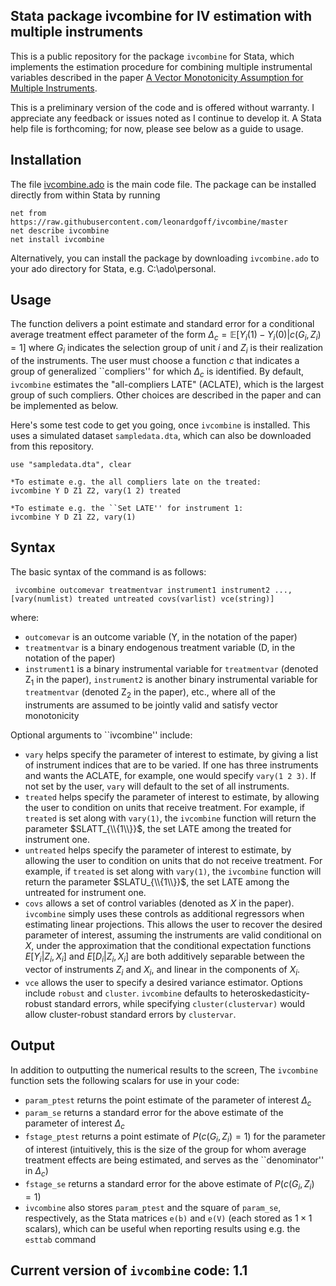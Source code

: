## Stata package ivcombine for IV estimation with multiple instruments

This is a public repository for the package ```ivcombine``` for Stata, which implements the estimation procedure for combining multiple instrumental variables described in the paper [A Vector Monotonicity Assumption for Multiple Instruments](https://arxiv.org/abs/2009.00553 "Paper").

This is a preliminary version of the code and is offered without warranty. I appreciate any feedback or issues noted as I continue to develop it. A Stata help file is forthcoming; for now, please see below as a guide to usage.

## Installation

The file [ivcombine.ado](ivcombine.ado) is the main code file. The package can be installed directly from within Stata by running
```
net from https://raw.githubusercontent.com/leonardgoff/ivcombine/master
net describe ivcombine
net install ivcombine
```

Alternatively, you can install the package by downloading ```ivcombine.ado``` to your ado directory for Stata, e.g. C:\ado\personal. 

## Usage

The function delivers a point estimate and standard error for a conditional average treatment effect parameter of the form $\Delta_c = \mathbb{E}[Y_i(1)-Y_i(0)|c(G_i,Z_i)=1]$ where $G_i$ indicates the selection group of unit $i$ and $Z_i$ is their realization of the instruments. The user must choose a function $c$ that indicates a group of generalized ``compliers'' for which $\Delta_c$ is identified. By default, ```ivcombine``` estimates the "all-compliers LATE" (ACLATE), which is the largest group of such compliers. Other choices are described in the paper and can be implemented as below.

Here's some test code to get you going, once ```ivcombine``` is installed. This uses a simulated dataset ```sampledata.dta```, which can also be downloaded from this repository.

```
use "sampledata.dta", clear

*To estimate e.g. the all compliers late on the treated:
ivcombine Y D Z1 Z2, vary(1 2) treated

*To estimate e.g. the ``Set LATE'' for instrument 1:
ivcombine Y D Z1 Z2, vary(1)
```

## Syntax

The basic syntax of the command is as follows:

``` ivcombine outcomevar treatmentvar instrument1 instrument2 ..., [vary(numlist) treated untreated covs(varlist) vce(string)]```

where:

- ```outcomevar``` is an outcome variable (Y, in the notation of the paper)
- ```treatmentvar``` is a binary endogenous treatment variable (D, in the notation of the paper)
- ```instrument1``` is a binary instrumental variable for ```treatmentvar``` (denoted Z<sub>1</sub> in the paper), ```instrument2``` is another binary instrumental variable for `treatmentvar` (denoted Z<sub>2</sub> in the paper),  etc., where all of the instruments are assumed to be jointly valid and satisfy vector monotonicity

Optional arguments to ``ivcombine'' include:

- ```vary``` helps specify the parameter of interest to estimate, by giving a list of instrument indices that are to be varied. If one has three instruments and wants the ACLATE, for example, one would specify ```vary(1 2 3)```. If not set by the user, ```vary``` will default to the set of all instruments.
- ```treated``` helps specify the parameter of interest to estimate, by allowing the user to condition on units that receive treatment. For example, if ```treated``` is set along with ```vary(1)```, the ```ivcombine``` function will return the parameter $SLATT_{\\{1\\}}$, the set LATE among the treated for instrument one.
- ```untreated``` helps specify the parameter of interest to estimate, by allowing the user to condition on units that do not receive treatment. For example, if ```treated``` is set along with ```vary(1)```, the ```ivcombine``` function will return the parameter $SLATU_{\\{1\\}}$, the set LATE among the untreated for instrument one.
- ```covs``` allows a set of control variables (denoted as $X$ in the paper). ```ivcombine``` simply uses these controls as additional regressors when estimating linear projections. This allows the user to recover the desired parameter of interest, assuming the instruments are valid conditional on $X$, under the approximation that the conditional expectation functions $E[Y_i|Z_{i},X_i]$ and $E[D_i|Z_{i},X_i]$ are both additively separable between the vector of instruments $Z_i$ and $X_i$, and linear in the components of $X_i$.
- ```vce``` allows the user to specify a desired variance estimator. Options include ```robust``` and ```cluster```. ```ivcombine``` defaults to heteroskedasticity-robust standard errors, while specifying ```cluster(clustervar)``` would allow cluster-robust standard errors by ```clustervar```.


## Output

In addition to outputting the numerical results to the screen, The ```ivcombine``` function sets the following scalars for use in your code:
- ```param_ptest``` returns the point estimate of the parameter of interest $\Delta_c$
- ```param_se``` returns a standard error for the above estimate of the parameter of interest $\Delta_c$
- ```fstage_ptest``` returns a point estimate of $P(c(G_i,Z_i)=1)$ for the parameter of interest (intuitively, this is the size of the group for whom average treatment effects are being estimated, and serves as the ``denominator'' in $\Delta_c$)
- ```fstage_se``` returns a standard error for the above estimate of $P(c(G_i,Z_i)=1)$
- ```ivcombine``` also stores ```param_ptest``` and the square of ```param_se```, respectively, as the Stata matrices ```e(b)``` and ```e(V)``` (each stored as $1 \times 1$ scalars), which can be useful when reporting results using e.g. the ```esttab``` command

## Current version of ```ivcombine``` code: 1.1
